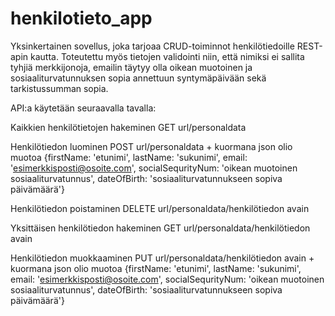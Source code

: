 # henkilotieto_app
Yksinkertainen sovellus, joka tarjoaa CRUD-toiminnot henkilötiedoille REST-apin kautta.
Toteutettu myös tietojen validointi niin, että nimiksi ei sallita tyhjiä merkkijonoja,
emailin täytyy olla oikean muotoinen ja sosiaaliturvatunnuksen sopia annettuun syntymäpäivään
sekä tarkistussumman sopia.

API:a käytetään seuraavalla tavalla:

Kaikkien henkilötietojen hakeminen
GET url/personaldata

Henkilötiedon luominen
POST url/personaldata + kuormana json olio muotoa {firstName: 'etunimi', lastName: 'sukunimi', 
email: 'esimerkkisposti@osoite.com', socialSequrityNum: 'oikean muotoinen sosiaaliturvatunnus',
dateOfBirth: 'sosiaaliturvatunnukseen sopiva päivämäärä'}

Henkilötiedon poistaminen
DELETE url/personaldata/henkilötiedon avain

Yksittäisen henkilötiedon hakeminen
GET url/personaldata/henkilötiedon avain

Henkilötiedon muokkaaminen
PUT url/personaldata/henkilötiedon avain + kuormana json olio muotoa {firstName: 'etunimi', lastName: 'sukunimi', 
email: 'esimerkkisposti@osoite.com', socialSequrityNum: 'oikean muotoinen sosiaaliturvatunnus',
dateOfBirth: 'sosiaaliturvatunnukseen sopiva päivämäärä'}


